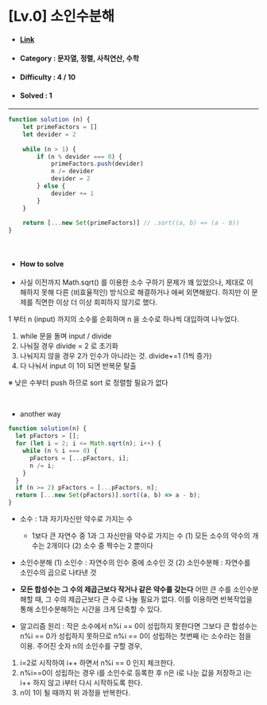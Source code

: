 # [Lv.0] 소인수분해  
* #### [Link](https://school.programmers.co.kr/learn/courses/30/lessons/120852)
* #### Category : 문자열, 정렬, 사칙연산, 수학
* #### Difficulty : 4 / 10  
* #### Solved : 1

<hr />

```js
function solution (n) {
    let primeFactors = []
    let devider = 2
    
    while (n > 1) {
        if (n % devider === 0) {
            primeFactors.push(devider)
            n /= devider
            devider = 2 
        } else {
            devider += 1
        }
    }
    
    return [...new Set(primeFactors)] // .sort((a, b) => (a - b))
}
```

<br />

* #### How to solve
* 사실 이전까지 Math.sqrt() 를 이용한 소수 구하기 문제가 꽤 있었으나, 제대로 이해하지 못해 다른 (비효율적인) 방식으로 해결하거나 애써 외면해왔다. 
하지만 이 문제를 직면한 이상 더 이상 회피하지 않기로 했다. 

1 부터 n (input) 까지의 소수를 순회하며 n 을 소수로 하나씩 대입하여 나누었다. 

1. while 문을 돌며 input / divide
2. 나눠질 경우 divide = 2 로 초기화 
3. 나눠지지 않을 경우 2가 인수가 아니라는 것. divide+=1 (1씩 증가)
4. 다 나눠서 input 이 1이 되면 반복문 탈출 

※ 낮은 수부터 push 하므로 sort 로 정렬할 필요가 없다 

<br />

* another way  
```js
function solution(n) {
  let pFactors = [];
  for (let i = 2; i <= Math.sqrt(n); i++) {
    while (n % i === 0) {
      pFactors = [...pFactors, i];
      n /= i;
    }
  }
  if (n >= 2) pFactors = [...pFactors, n];
  return [...new Set(pFactors)].sort((a, b) => a - b);
}
```
* 소수 : 1과 자기자신만 약수로 가지는 수
	- 1보다 큰 자연수 중 1과 그 자신만을 약수로 가지는 수
    (1) 모든 소수의 약수의 개수는 2개이다
    (2) 소수 중 짝수는 2 뿐이다

* 소인수분해 
	(1) 소인수 : 자연수의 인수 중에 소수인 것
    (2) 소인수분해 : 자연수를 소인수의 곱으로 나타낸 것

* **모든 합성수는 그 수의 제곱근보다 작거나 같은 약수를 갖는다**
	어떤 큰 수를 소인수분해할 때, 그 수의 제곱근보다 큰 수로 나눌 필요가 없다. 이를 이용하면 반복작업을 통해 소인수분해하는 시간을 크게 단축할 수 있다. 

* 알고리즘 
원리 : 작은 소수에서 n%i == 0이 성립하지 못한다면 그보다 큰 합성수는 n%i == 0가 성립하지 못하므로 n%i == 0이 성립하는 첫번째 i는 소수라는 점을 이용.
주어진 숫자 n의 소인수를 구할 경우, 
1. i=2로 시작하여 i++ 하면서 n%i == 0 인지 체크한다.
2. n%i==0이 성립하는 경우 i를 소인수로 등록한 후 n은 i로 나눈 값을 저장하고 i는 i++ 하지 않고 i부터 다시 시작하도록 한다.
3. n이 1이 될 때까지 위 과정을 반복한다.